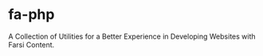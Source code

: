 # fa-php
A Collection of Utilities for a Better Experience in Developing Websites with Farsi Content.
